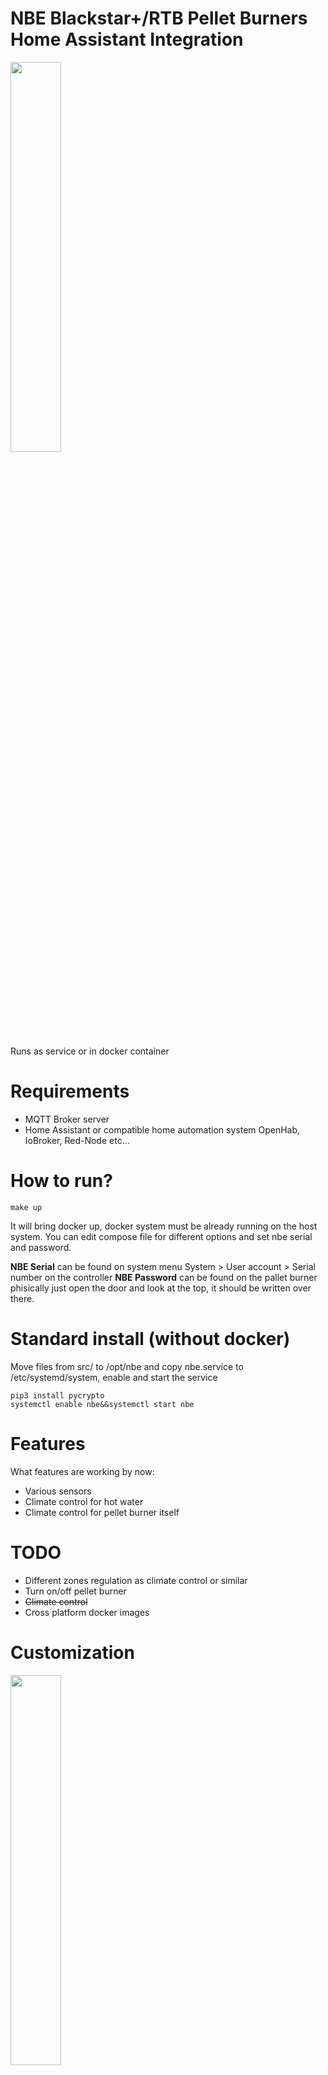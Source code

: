 # NBE Blackstar+/RTB Pellet Burners Home Assistant Integration

<img src="https://github.com/e1z0/nbe-blackstar-homeassistant/raw/master/pics/nbe1.png" width=40% height=40%>

Runs as service or in docker container

# Requirements

* MQTT Broker server
* Home Assistant or compatible home automation system OpenHab, IoBroker, Red-Node etc...

# How to run?

```
make up
```
It will bring docker up, docker system must be already running on the host system. You can edit compose file for different options and set nbe serial and password.

**NBE Serial** can be found on system menu System > User account > Serial number on the controller
**NBE Password** can be found on the pallet burner phisically just open the door and look at the top, it should be written over there.

# Standard install (without docker)

Move files from src/ to /opt/nbe and copy nbe.service to /etc/systemd/system, enable and start the service
```
pip3 install pycrypto
systemctl enable nbe&&systemctl start nbe
```

# Features

What features are working by now:
* Various sensors
* Climate control for hot water
* Climate control for pellet burner itself

# TODO

* Different zones regulation as climate control or similar
* Turn on/off pellet burner
* <del>Climate control</del>
* Cross platform docker images


# Customization

<img src="https://github.com/e1z0/nbe-blackstar-homeassistant/raw/master/pics/nbe2.png" width=40% height=40%>

You can enable different sensors, controls, etc..  just look at **nbe_schema** file..

The main configuration lies in config.json, just modify to suit your needs.
